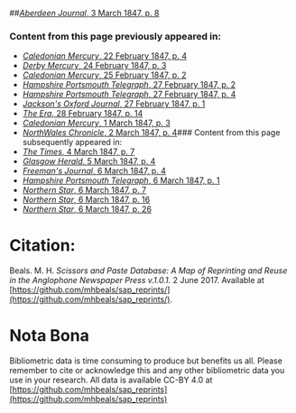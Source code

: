 ##[*Aberdeen Journal*, 3 March 1847, p. 8](https://mhbeals.github.io/sap_html/Aberdeen-Journal/Aberdeen-Journal-3-March-1847-p-8)

### Content from this page previously appeared in:
+ [*Caledonian Mercury*, 22 February 1847, p. 4](https://mhbeals.github.io/sap_html/Caledonian-Mercury/Caledonian-Mercury-22-February-1847-p-4)
+ [*Derby Mercury*, 24 February 1847, p. 3](https://mhbeals.github.io/sap_html/Derby-Mercury/Derby-Mercury-24-February-1847-p-3)
+ [*Caledonian Mercury*, 25 February 1847, p. 2](https://mhbeals.github.io/sap_html/Caledonian-Mercury/Caledonian-Mercury-25-February-1847-p-2)
+ [*Hampshire Portsmouth Telegraph*, 27 February 1847, p. 2](https://mhbeals.github.io/sap_html/Hampshire-Portsmouth-Telegraph/Hampshire-Portsmouth-Telegraph-27-February-1847-p-2)
+ [*Hampshire Portsmouth Telegraph*, 27 February 1847, p. 4](https://mhbeals.github.io/sap_html/Hampshire-Portsmouth-Telegraph/Hampshire-Portsmouth-Telegraph-27-February-1847-p-4)
+ [*Jackson's Oxford Journal*, 27 February 1847, p. 1](https://mhbeals.github.io/sap_html/Jackson's-Oxford-Journal/Jackson's-Oxford-Journal-27-February-1847-p-1)
+ [*The Era*, 28 February 1847, p. 14](https://mhbeals.github.io/sap_html/The-Era/The-Era-28-February-1847-p-14)
+ [*Caledonian Mercury*, 1 March 1847, p. 3](https://mhbeals.github.io/sap_html/Caledonian-Mercury/Caledonian-Mercury-1-March-1847-p-3)
+ [*NorthWales Chronicle*, 2 March 1847, p. 4](https://mhbeals.github.io/sap_html/NorthWales-Chronicle/NorthWales-Chronicle-2-March-1847-p-4)### Content from this page subsequently appeared in:
+ [*The Times*, 4 March 1847, p. 7](https://mhbeals.github.io/sap_html/The-Times/The-Times-4-March-1847-p-7)
+ [*Glasgow Herald*, 5 March 1847, p. 4](https://mhbeals.github.io/sap_html/Glasgow-Herald/Glasgow-Herald-5-March-1847-p-4)
+ [*Freeman's Journal*, 6 March 1847, p. 4](https://mhbeals.github.io/sap_html/Freeman's-Journal/Freeman's-Journal-6-March-1847-p-4)
+ [*Hampshire Portsmouth Telegraph*, 6 March 1847, p. 1](https://mhbeals.github.io/sap_html/Hampshire-Portsmouth-Telegraph/Hampshire-Portsmouth-Telegraph-6-March-1847-p-1)
+ [*Northern Star*, 6 March 1847, p. 7](https://mhbeals.github.io/sap_html/Northern-Star/Northern-Star-6-March-1847-p-7)
+ [*Northern Star*, 6 March 1847, p. 16](https://mhbeals.github.io/sap_html/Northern-Star/Northern-Star-6-March-1847-p-16)
+ [*Northern Star*, 6 March 1847, p. 26](https://mhbeals.github.io/sap_html/Northern-Star/Northern-Star-6-March-1847-p-26)
                    
# Citation: 

Beals. M. H. *Scissors and Paste Database: A Map of Reprinting and Reuse in the Anglophone Newspaper Press v.1.0.1.* 2 June 2017. Available at [https://github.com/mhbeals/sap_reprints/](https://github.com/mhbeals/sap_reprints/). 
                    
# Nota Bona

Bibliometric data is time consuming to produce but benefits us all. Please remember to cite or acknowledge this and any other bibliometric data you use in your research. All data is available CC-BY 4.0 at [https://github.com/mhbeals/sap_reprints](https://github.com/mhbeals/sap_reprints)